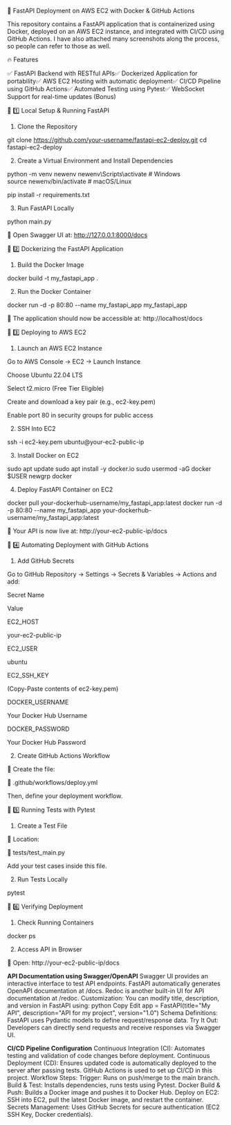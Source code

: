 🚀 FastAPI Deployment on AWS EC2 with Docker & GitHub Actions

This repository contains a FastAPI application that is containerized using Docker, deployed on an AWS EC2 instance, and integrated with CI/CD using GitHub Actions.
I have also attached many screenshots along the process, so people can refer to those as well.

🔥 Features

✅ FastAPI Backend with RESTful APIs✅ Dockerized Application for portability✅ AWS EC2 Hosting with automatic deployment✅ CI/CD Pipeline using GitHub Actions✅ Automated Testing using Pytest✅ WebSocket Support for real-time updates (Bonus)

📌 1️⃣ Local Setup & Running FastAPI

1. Clone the Repository

git clone https://github.com/your-username/fastapi-ec2-deploy.git
cd fastapi-ec2-deploy

2. Create a Virtual Environment and Install Dependencies

python -m venv newenv
newenv\Scripts\activate  # Windows  
source newenv/bin/activate  # macOS/Linux  

pip install -r requirements.txt

3. Run FastAPI Locally

python main.py

📌 Open Swagger UI at: http://127.0.0.1:8000/docs

📌 2️⃣ Dockerizing the FastAPI Application

1. Build the Docker Image

docker build -t my_fastapi_app .

2. Run the Docker Container

docker run -d -p 80:80 --name my_fastapi_app my_fastapi_app

📌 The application should now be accessible at: http://localhost/docs

📌 3️⃣ Deploying to AWS EC2

1. Launch an AWS EC2 Instance

Go to AWS Console → EC2 → Launch Instance

Choose Ubuntu 22.04 LTS

Select t2.micro (Free Tier Eligible)

Create and download a key pair (e.g., ec2-key.pem)

Enable port 80 in security groups for public access

2. SSH Into EC2

ssh -i ec2-key.pem ubuntu@your-ec2-public-ip

3. Install Docker on EC2

sudo apt update
sudo apt install -y docker.io
sudo usermod -aG docker $USER
newgrp docker

4. Deploy FastAPI Container on EC2

docker pull your-dockerhub-username/my_fastapi_app:latest
docker run -d -p 80:80 --name my_fastapi_app your-dockerhub-username/my_fastapi_app:latest

📌 Your API is now live at: http://your-ec2-public-ip/docs

📌 4️⃣ Automating Deployment with GitHub Actions

1. Add GitHub Secrets

Go to GitHub Repository → Settings → Secrets & Variables → Actions and add:

Secret Name

Value

EC2_HOST

your-ec2-public-ip

EC2_USER

ubuntu

EC2_SSH_KEY

(Copy-Paste contents of ec2-key.pem)

DOCKER_USERNAME

Your Docker Hub Username

DOCKER_PASSWORD

Your Docker Hub Password

2. Create GitHub Actions Workflow

📌 Create the file:

📂 .github/workflows/deploy.yml

Then, define your deployment workflow.

📌 5️⃣ Running Tests with Pytest

1. Create a Test File

📌 Location:

📂 tests/test_main.py

Add your test cases inside this file.

2. Run Tests Locally

pytest

📌 6️⃣ Verifying Deployment

1. Check Running Containers

docker ps

2. Access API in Browser

📌 Open: http://your-ec2-public-ip/docs

**API Documentation using Swagger/OpenAPI**
Swagger UI provides an interactive interface to test API endpoints.
FastAPI automatically generates OpenAPI documentation at /docs.
Redoc is another built-in UI for API documentation at /redoc.
Customization: You can modify title, description, and version in FastAPI using:
python
Copy
Edit
app = FastAPI(title="My API", description="API for my project", version="1.0")
Schema Definitions: FastAPI uses Pydantic models to define request/response data.
Try It Out: Developers can directly send requests and receive responses via Swagger UI.

**CI/CD Pipeline Configuration**
Continuous Integration (CI): Automates testing and validation of code changes before deployment.
Continuous Deployment (CD): Ensures updated code is automatically deployed to the server after passing tests.
GitHub Actions is used to set up CI/CD in this project.
Workflow Steps:
Trigger: Runs on push/merge to the main branch.
Build & Test: Installs dependencies, runs tests using Pytest.
Docker Build & Push: Builds a Docker image and pushes it to Docker Hub.
Deploy on EC2: SSH into EC2, pull the latest Docker image, and restart the container.
Secrets Management: Uses GitHub Secrets for secure authentication (EC2 SSH Key, Docker credentials).
